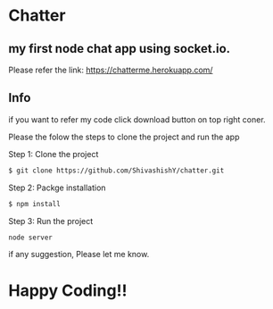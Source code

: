 Chatter
========================================

## my first node chat app using socket.io.

Please refer the link: https://chatterme.herokuapp.com/

## Info

if you want to refer my code click download button on top right coner.

Please the folow the steps to clone the project and run the app

Step 1: Clone the project

```bash
$ git clone https://github.com/ShivashishY/chatter.git
```

Step 2: Packge installation

``` bash
$ npm install
```
Step 3: Run the project

``` bash
node server
```
if any suggestion, Please let me know.

# Happy Coding!!
